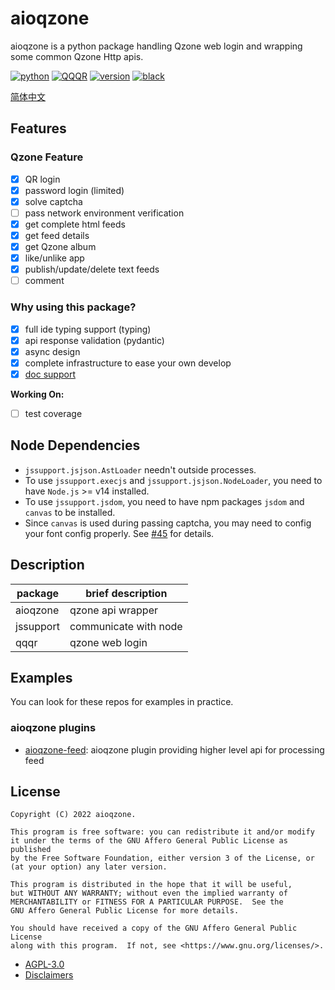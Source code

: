 # aioqzone

aioqzone is a python package handling Qzone web login and wrapping some common Qzone Http apis.

[![python](https://img.shields.io/pypi/pyversions/aioqzone?logo=python&logoColor=white)][home]
[![QQQR](https://github.com/aioqzone/aioqzone/actions/workflows/qqqr.yml/badge.svg?branch=beta&event=schedule)](https://github.com/aioqzone/aioqzone/actions/workflows/qqqr.yml)
[![version](https://img.shields.io/pypi/v/aioqzone?logo=python)][pypi]
[![black](https://img.shields.io/badge/code%20style-black-000000.svg)](https://github.com/psf/black)

[简体中文](README.md)

## Features

### Qzone Feature

- [x] QR login
- [x] password login (limited)
- [x] solve captcha
- [ ] pass network environment verification
- [x] get complete html feeds
- [x] get feed details
- [x] get Qzone album
- [x] like/unlike app
- [x] publish/update/delete text feeds
- [ ] comment

### Why using this package?

- [x] full ide typing support (typing)
- [x] api response validation (pydantic)
- [x] async design
- [x] complete infrastructure to ease your own develop
- [x] [doc support](https://aioqzone.github.io/aioqzone)

__Working On:__

- [ ] test coverage

## Node Dependencies

- `jssupport.jsjson.AstLoader` needn't outside processes.
- To use `jssupport.execjs` and `jssupport.jsjson.NodeLoader`, you need to have `Node.js` >= v14 installed.
- To use  `jssupport.jsdom`, you need to have npm packages `jsdom` and `canvas` to be installed.
- Since `canvas` is used during passing captcha, you may need to config your font config properly. See [#45](https://github.com/aioqzone/aioqzone/issues/45) for details.

## Description

|package    |brief description  |
|-----------|-------------------|
|aioqzone   |qzone api wrapper  |
|jssupport  |communicate with node|
|qqqr       |qzone web login    |

## Examples

You can look for these repos for examples in practice.

### aioqzone plugins

- [aioqzone-feed][aioqzone-feed]: aioqzone plugin providing higher level api for processing feed


## License

```
Copyright (C) 2022 aioqzone.

This program is free software: you can redistribute it and/or modify
it under the terms of the GNU Affero General Public License as published
by the Free Software Foundation, either version 3 of the License, or
(at your option) any later version.

This program is distributed in the hope that it will be useful,
but WITHOUT ANY WARRANTY; without even the implied warranty of
MERCHANTABILITY or FITNESS FOR A PARTICULAR PURPOSE.  See the
GNU Affero General Public License for more details.

You should have received a copy of the GNU Affero General Public License
along with this program.  If not, see <https://www.gnu.org/licenses/>.
```

- [AGPL-3.0](LICENSE)
- [Disclaimers](https://aioqzone.github.io/aioqzone/disclaimers.html)


[home]: https://github.com/aioqzone/aioqzone "Python wrapper for Qzone web login and Qzone http api"
[aioqzone-feed]: https://github.com/aioqzone/aioqzone-feed "aioqzone plugin providing higher level api for processing feed"
[pypi]: https://pypi.org/project/aioqzone

